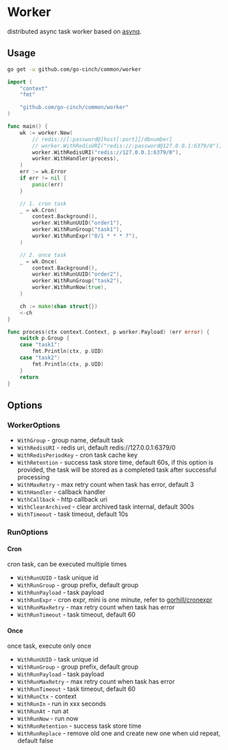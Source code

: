 # Worker

distributed async task worker based on [asynq](https://github.com/hibiken/asynq).

## Usage

```bash
go get -u github.com/go-cinch/common/worker
```

```go
import (
	"context"
	"fmt"

	"github.com/go-cinch/common/worker"
)

func main() {
	wk := worker.New(
		// redis://[:password@]host[:port][/dbnumber]
		// worker.WithRedisURI("redis://:password@127.0.0.1:6379/0"),
		worker.WithRedisURI("redis://127.0.0.1:6379/0"),
		worker.WithHandler(process),
	)
	err := wk.Error
	if err != nil {
		panic(err)
	}

	// 1. cron task
	_ = wk.Cron(
		context.Background(),
		worker.WithRunUUID("order1"),
		worker.WithRunGroup("task1"),
		worker.WithRunExpr("0/1 * * * ?"),
	)

	// 2. once task
	_ = wk.Once(
		context.Background(),
		worker.WithRunUUID("order2"),
		worker.WithRunGroup("task2"),
		worker.WithRunNow(true),
	)

	ch := make(chan struct{})
	<-ch
}

func process(ctx context.Context, p worker.Payload) (err error) {
	switch p.Group {
	case "task1":
		fmt.Println(ctx, p.UID)
	case "task2":
		fmt.Println(ctx, p.UID)
	}
	return
}
```

## Options

### WorkerOptions

- `WithGroup` - group name, default task
- `WithRedisURI` - redis uri, default redis://127.0.0.1:6379/0
- `WithRedisPeriodKey` - cron task cache key
- `WithRetention` - success task store time, default 60s, if this option is provided, the task will be stored as a
  completed task after successful processing
- `WithMaxRetry` - max retry count when task has error, default 3
- `WithHandler` - callback handler
- `WithCallback` - http callback uri
- `WithClearArchived` - clear archived task internal, default 300s
- `WithTimeout` - task timeout, default 10s

### RunOptions

#### Cron

cron task, can be executed multiple times

- `WithRunUUID` - task unique id
- `WithRunGroup` - group prefix, default group
- `WithRunPayload` - task payload
- `WithRunExpr` - cron expr, mini is one minute, refer to [gorhill/cronexpr](https://github.com/gorhill/cronexpr)
- `WithRunMaxRetry` - max retry count when task has error
- `WithRunTimeout` - task timeout, default 60

#### Once

once task, execute only once

- `WithRunUUID` - task unique id
- `WithRunGroup` - group prefix, default group
- `WithRunPayload` - task payload
- `WithRunMaxRetry` - max retry count when task has error
- `WithRunTimeout` - task timeout, default 60
- `WithRunCtx` - context
- `WithRunIn` - run in xxx seconds
- `WithRunAt` - run at
- `WithRunNow` - run now
- `WithRunRetention` - success task store time
- `WithRunReplace` - remove old one and create new one when uid repeat, default false
